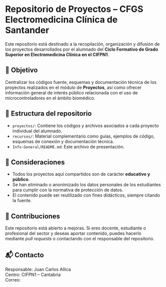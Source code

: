 # Repositorio de Proyectos – CFGS Electromedicina Clínica de Santander 

Este repositorio está destinado a la recopilación, organización y difusión de los proyectos desarrollados por el alumnado del **Ciclo Formativo de Grado Superior en Electromedicina Clínica en el CIFPN1**.

## 🎯 Objetivo

Centralizar los códigos fuente, esquemas y documentación técnica de los proyectos realizados en el módulo de **Proyectos**, así como ofrecer información general de interés público relacionada con el uso de microcontroladores en el ámbito biomédico.

## 📁 Estructura del repositorio

- `proyectos/`: Contiene los códigos y archivos asociados a cada proyecto individual del alumnado.
- `recursos/`: Material complementario como guías, ejemplos de código, esquemas de conexión y documentación técnica.
- `Info-General/README.md`: Este archivo de presentación.

## 📌 Consideraciones

- Todos los proyectos aquí compartidos son de carácter **educativo y público**.
- Se han eliminado o anonimizado los datos personales de los estudiantes para cumplir con la normativa de protección de datos.
- El contenido puede ser reutilizado con fines didácticos, siempre citando la fuente.

## 🤝 Contribuciones

Este repositorio está abierto a mejoras. Si eres docente, estudiante o profesional del sector y deseas aportar contenido, puedes hacerlo mediante _pull requests_ o contactando con el responsable del repositorio.

## 📬 Contacto

Responsable: Juan Carlos Allica  
Centro: CIFPN1 – Cantabria  
Correo: 
